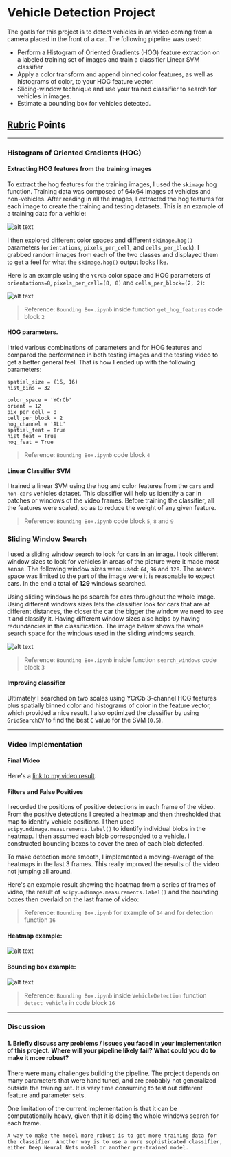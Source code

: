 # Vehicle Detection Project

The goals for this project is to detect vehicles in an video coming from a camera placed in the front of a car. The following pipeline was used:

* Perform a Histogram of Oriented Gradients (HOG) feature extraction on a labeled training set of images and train a classifier Linear SVM classifier
* Apply a color transform and append binned color features, as well as histograms of color, to your HOG feature vector.
* Sliding-window technique and use your trained classifier to search for vehicles in images.
* Estimate a bounding box for vehicles detected.

[//]: # (Image References)
[image1]: ./images/car_not_car.png
[image2]: ./images/HOG_example.jpg
[image3]: ./images/sliding_windows.jpg
[image4]: ./images/sliding_window.jpg
[image5]: ./images/bboxes_and_heat.png
[image6]: ./images/labels_map.png
[image7]: ./images/output_bboxes.png
[video1]: ./project_video.mp4

## [Rubric](https://review.udacity.com/#!/rubrics/513/view) Points

---

### Histogram of Oriented Gradients (HOG)

#### Extracting HOG features from the training images

To extract the hog features for the training images, I used the `skimage` hog function. Training data was composed of 64x64 images of vehicles and non-vehicles. After reading in all the images, I extracted the hog features for each image to create the training and testing datasets. This is an example of a training data for a vehicle:

![alt text][image1]

I then explored different color spaces and different `skimage.hog()` parameters (`orientations`, `pixels_per_cell`, and `cells_per_block`).  I grabbed random images from each of the two classes and displayed them to get a feel for what the `skimage.hog()` output looks like.

Here is an example using the `YCrCb` color space and HOG parameters of `orientations=8`, `pixels_per_cell=(8, 8)` and `cells_per_block=(2, 2)`:

![alt text][image2]

> Reference: `Bounding Box.ipynb` inside function `get_hog_features` code block `2`

#### HOG parameters.

I tried various combinations of parameters and for HOG features and compared the performance in both testing images and the testing video to get a better general feel. That is how I ended up with the following parameters:

```
spatial_size = (16, 16)
hist_bins = 32

color_space = 'YCrCb'
orient = 12
pix_per_cell = 8
cell_per_block = 2
hog_channel = 'ALL'  
spatial_feat = True
hist_feat = True
hog_feat = True
```

> Reference: `Bounding Box.ipynb` code block `4`

#### Linear Classifier SVM

I trained a linear SVM using the hog and color features from the `cars` and `non-cars` vehicles dataset. This classifier will help us identify a car in patches or windows of the video frames. Before training the classifier, all the features were scaled, so as to reduce the weight of any given feature.

> Reference: `Bounding Box.ipynb` code block `5`, `8` and `9`


### Sliding Window Search

I used a sliding window search to look for cars in an image. I took different window sizes to look for vehicles in areas of the picture were it made most sense. The following window sizes were used: `64`, `96` and `128`. The search space was limited to the part of the image were it is reasonable to expect cars. In the end a total of **129** windows searched.

Using sliding windows helps search for cars throughout the whole image. Using different windows sizes lets the classifier look for cars that are at different distances, the closer the car the bigger the window we need to see it and classify it. Having different window sizes also helps by having redundancies in the classification. The image below shows the whole search space for the windows used in the sliding windows search.

![alt text][image3]

> Reference: `Bounding Box.ipynb` inside function `search_windows` code block `3`

#### Improving classifier

Ultimately I searched on two scales using YCrCb 3-channel HOG features plus spatially binned color and histograms of color in the feature vector, which provided a nice result. I also optimized the classifier by using `GridSearchCV` to find the best `C` value for the SVM (`0.5`).

---

### Video Implementation

#### Final Video
Here's a [link to my video result](./project_output.mp4).


#### Filters and False Positives

I recorded the positions of positive detections in each frame of the video.  From the positive detections I created a heatmap and then thresholded that map to identify vehicle positions.  I then used `scipy.ndimage.measurements.label()` to identify individual blobs in the heatmap.  I then assumed each blob corresponded to a vehicle.  I constructed bounding boxes to cover the area of each blob detected.  

To make detection more smooth, I implemented a moving-average of the heatmaps in the last 3 frames. This really improved the results of the video not jumping all around.

Here's an example result showing the heatmap from a series of frames of video, the result of `scipy.ndimage.measurements.label()` and the bounding boxes then overlaid on the last frame of video:

> Reference: `Bounding Box.ipynb` for example of `14` and for detection function `16`

#### Heatmap example:
![alt text][image5]

#### Bounding box example:
![alt text][image7]


> Reference: `Bounding Box.ipynb` inside `VehicleDetection` function `detect_vehicle` in code block `16`

---

### Discussion

#### 1. Briefly discuss any problems / issues you faced in your implementation of this project.  Where will your pipeline likely fail?  What could you do to make it more robust?


There were many challenges building the pipeline. The project depends on many parameters that were hand tuned, and are probably not generalized outside the training set. It is very time consuming to test out different feature and parameter sets.

One limitation of the current implementation is that it can be computationally heavy, given that it is doing the whole windows search for each frame.

    A way to make the model more robust is to get more training data for the classifier. Another way is to use a more sophisticated classifier, either Deep Neural Nets model or another pre-trained model.
